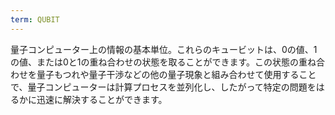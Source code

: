 ```yaml
---
term: QUBIT
---
```


量子コンピューター上の情報の基本単位。これらのキュービットは、0の値、1の値、または0と1の重ね合わせの状態を取ることができます。この状態の重ね合わせを量子もつれや量子干渉などの他の量子現象と組み合わせて使用することで、量子コンピューターは計算プロセスを並列化し、したがって特定の問題をはるかに迅速に解決することができます。
